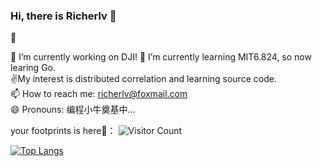 ### Hi, there is Richerlv 👋

<!--
**Richerlv/Richerlv** is a ✨ _special_ ✨ repository because its `README.md` (this file) appears on your GitHub profile.

Here are some ideas to get you started:

- 🔭 I’m currently working on DJI!   
- 🌱 I’m currently learning MIT6.824
- 📫 How to reach me: richerlv@foxmail.com
- 😄 Pronouns: 编程小牛奠基中... 
- ⚡ Fun fact: ...
-->

:information_desk_person:

🔭 I’m currently working on DJI!
🌱 I’m currently learning MIT6.824, so now learing Go.    
:v:My interest is distributed correlation and learning source code.  
📫 How to reach me: richerlv@foxmail.com  
😄 Pronouns: 编程小牛奠基中...   


your footprints is here:feet:：
![Visitor Count](https://profile-counter.glitch.me/Richerlv/count.svg)  


[![Top Langs](https://github-readme-stats.vercel.app/api/top-langs/?username=Richerlv&layout=compact)](https://github.com/Christmas/github-readme-stats)
